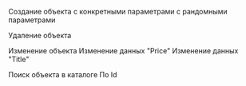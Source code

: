 Создание объекта
	с конкретными параметрами
	с рандомными параметрами

Удаление объекта

Изменение объекта
	Изменение данных  "Price"
	Изменение данных "Title"

Поиск объекта в каталоге
	По Id
